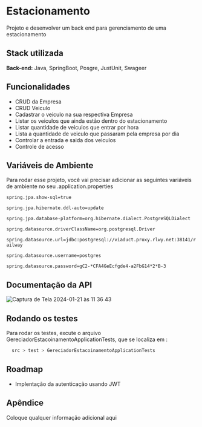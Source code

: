 
# Estacionamento

Projeto e desenvolver um back end para gerenciamento de uma estacionamento


## Stack utilizada

**Back-end:** Java, SpringBoot, Posgre, JustUnit, Swageer


## Funcionalidades

- CRUD da Empresa
- CRUD Veiculo
- Cadastrar o veiculo na sua respectiva Empresa
- Listar os veiculos que ainda estão dentro do estacionamento
- Listar quantidade de veiculos que entrar por hora
- Lista a quantidade de veiculo que passaram pela empresa por dia
- Controlar a entrada e saida dos veiculos
- Controle de acesso


## Variáveis de Ambiente

Para rodar esse projeto, você vai precisar adicionar as seguintes variáveis de ambiente no seu .application.properties

`spring.jpa.show-sql=true`

`spring.jpa.hibernate.ddl-auto=update`

`spring.jpa.database-platform=org.hibernate.dialect.PostgreSQLDialect`

`spring.datasource.driverClassName=org.postgresql.Driver`

`spring.datasource.url=jdbc:postgresql://viaduct.proxy.rlwy.net:38141/railway`

`spring.datasource.username=postgres`

`spring.datasource.password=gC2-*CFA4GeEcfgde4-a2FbG14*2*B-3`


## Documentação da API
![Captura de Tela 2024-01-21 às 11 36 43](https://github.com/TorugoH/desafio-gestor-estacionamento/assets/40009988/e54ec1a9-218f-4a2a-88aa-52573d051e13)




## Rodando os testes

Para rodar os testes, excute o arquivo GereciadorEstacoinamentoApplicationTests, que se localiza em :

```bash
  src > test > GereciadorEstacoinamentoApplicationTests 
```


## Roadmap

- Implentação da autenticação usando JWT


## Apêndice

Coloque qualquer informação adicional aqui


